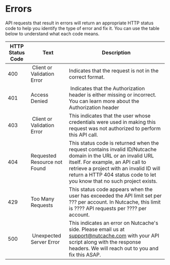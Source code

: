 # Errors

API requests that result in errors will return an appropriate HTTP status code to help you identify the type of error and fix it. You can use the table below to understand what each code means. 

HTTP Status Code | Text | Description
----------------- | ---------------- | -----------
400 | Client or Validation Error | Indicates that the request is not in the correct format.
401 | Access Denied | Indicates that the Authorization header is either missing or incorrect. You can learn more about the Authorization header 
403 | Client or Validation Error | This indicates that the user whose credentials were used in making this request was not authorized to perform this API call.
404 | Requested Resource not Found | This status code is returned when the request contains invalid ID/Nutcache domain in the URL or an invalid URL itself. For example, an API call to retrieve a project with an invalid ID will return a HTTP 404 status code to let you know that no such project exists.
429 | Too Many Requests | This status code appears when the user has exceeded the API limit set per ??? per account. In Nutcache, this limit is ???? API requests per ???? per account.
500 | Unexpected Server Error | This indicates an error on Nutcache's side. Please email us at <a href="mailto:support@nutcache.com">support@nutcache.com</a> with your API script along with the response headers. We will reach out to you and fix this ASAP.
